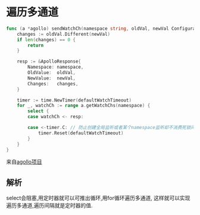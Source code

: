 # 遍历多通道

```go
func (a *agollo) sendWatchCh(namespace string, oldVal, newVal Configurations) {
	changes := oldVal.Different(newVal)
	if len(changes) == 0 {
		return
	}

	resp := &ApolloResponse{
		Namespace: namespace,
		OldValue:  oldVal,
		NewValue:  newVal,
		Changes:   changes,
	}

	timer := time.NewTimer(defaultWatchTimeout)
	for _, watchCh := range a.getWatchChs(namespace) {
		select {
		case watchCh <- resp:

		case <-timer.C: // 防止创建全局监听或者某个namespace监听却不消费死锁问题
			timer.Reset(defaultWatchTimeout)
		}
	}
}
```

来自[agollo项目](https://github.com/shima-park/agollo)

## 解析

select会阻塞,用定时器就可以可推出循环,用for循环遍历多通道,
这样就可以实现遍历多通道,遍历间隔就是定时器的值.
